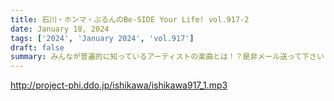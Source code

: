 ```yaml
---
title: 石川・ホンマ・ぶるんのBe-SIDE Your Life! vol.917-2
date: January 18, 2024
tags: ['2024', 'January 2024', 'vol.917']
draft: false
summary: みんなが普遍的に知っているアーティストの楽曲とは！？是非メール送って下さい！
---
```


http://project-phi.ddo.jp/ishikawa/ishikawa917_1.mp3